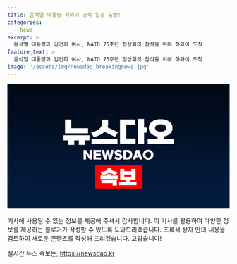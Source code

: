 ```yaml
---
title: 윤석열 대통령 하와이 공식 일정 출발!
categories:
  - News
excerpt: >
  윤석열 대통령과 김건희 여사, NATO 75주년 정상회의 참석을 위해 하와이 도착
feature_text: >
  윤석열 대통령과 김건희 여사, NATO 75주년 정상회의 참석을 위해 하와이 도착
image: '/assets/img/newsdao_breakingnews.jpg'
---
```


<p><img src="/assets/img/newsdao_breakingnews.jpg" alt="cryptoinkorea 속보" /></p>

<p>기사에 사용될 수 있는 정보를 제공해 주셔서 감사합니다. 이 기사를 활용하여 다양한 정보를 제공하는 블로거가 작성할 수 있도록 도와드리겠습니다. 초록색 상자 안의 내용을 검토하여 새로운 콘텐츠를 작성해 드리겠습니다. 고맙습니다!</p>
실시간 뉴스 속보는, <a href="https://newsdao.kr" rel="dofollow">https://newsdao.kr</a>


